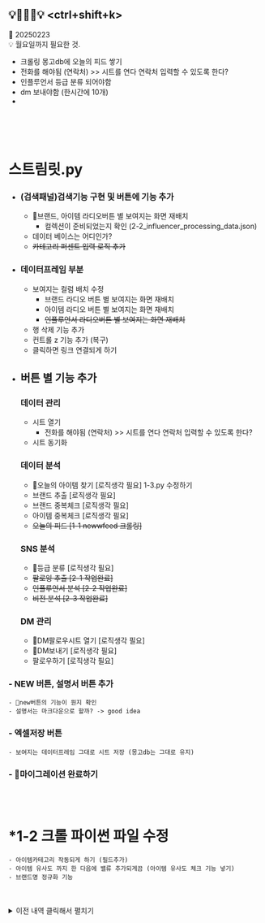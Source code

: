 💡📢🚀📌💡 <ctrl+shift+k>
---


🚀 20250223
<BR>
💡 월요일까지 필요한 것.
- 크롤링 몽고db에 오늘의 피드 쌓기
- 전화를 해야됨 (연락처) >> 시트를 연다 연락처 입력할 수 있도록 한다?
- 인플루언서 등급 분류 되어야함
- dm 보내야함 (한시간에 10개)
- 


<BR>
<BR>
<BR>

# 스트림릿.py
- ### (검색패널)검색기능 구현 및 버튼에 기능 추가
    - 📌브랜드, 아이템 라디오버튼 별 보여지는 화면 재배치
      - 컬렉션이 준비되었는지 확인 (2-2_influencer_processing_data.json)
    - 데이터 베이스는 어디인가?  
    - ~~카테고리 퍼센트 입력 로직 추가~~

- ### 데이터프레임 부분
    - 보여지는 컬럼 배치 수정 
        - 브랜드 라디오 버튼 별 보여지는 화면 재배치
        - 아이템 라디오 버튼 별 보여지는 화면 재배치
        - ~~인플루언서 라디오버튼 별 보여지는 화면 재배치~~
    - 행 삭제 기능 추가
    - 컨트롤 z 기능 추가 (복구)
    - 클릭하면 링크 연결되게 하기



- ## 버튼 별 기능 추가
    
    ### 데이터 관리
    - 시트 열기 
        - 전화를 해야됨 (연락처) >> 시트를 연다 연락처 입력할 수 있도록 한다?
    - 시트 동기화

    ### 데이터 분석
    - 📌오늘의 아이템 찾기 [로직생각 필요] 1-3.py 수정하기
    - 브랜드 추출 [로직생각 필요] 
    - 브랜드 중복체크 [로직생각 필요]
    - 아이템 중복체크 [로직생각 필요] 
    - ~~오늘의 피드 [1-1 newwfeed 크롤링]~~

    ### SNS 분석
    - 📌등급 분류 [로직생각 필요]
    - ~~팔로잉 추출 [2-1 작업완료]~~
    - ~~인플루언서 분석 [2-2 작업완료]~~
    - ~~비전 분석 [2-3 작업완료]~~
    

    ### DM 관리
    - 📌DM팔로우시트 열기 [로직생각 필요]
    - 📌DM보내기 [로직생각 필요]
    - 팔로우하기 [로직생각 필요]




### - NEW 버튼, 설명서 버튼 추가
    - 📌new버튼의 기능이 뭔지 확인
    - 설명서는 마크다운으로 할까? -> good idea
### - 엑셀저장 버튼
    - 보여지는 데이터프레임 그대로 시트 저장 (몽고db는 그대로 유지)

### - 📌마이그레이션 완료하기
<BR>
<BR>

# *1-2 크롤 파이썬 파일 수정
    - 아이템카테고리 작동되게 하기 (필드추가)
    - 아이템 유사도 까지 한 다음에 밸류 추가되게끔 (아이템 유사도 체크 기능 넣기)
    - 브랜드명 정규화 기능
<BR>
<BR>


<details>
  <summary>이전 내역 클릭해서 펼치기</summary>
  여기에 토글될 내용이 들어갑니다.
</details>
